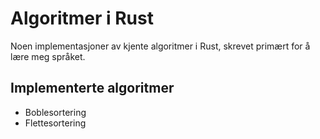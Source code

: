 # Algoritmer i Rust

Noen implementasjoner av kjente algoritmer i Rust, skrevet primært for å lære meg språket.

## Implementerte algoritmer

- Boblesortering
- Flettesortering